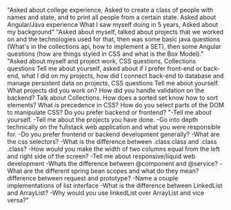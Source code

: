 "Asked about college experience,
Asked to create a class of people with names and state, and to print all people from a certain state.
Asked about Angular/Java experience
What I saw myself doing in 5 years,
Asked about my background"
"Asked about myself, 
talked about projects that we worked on and 
the technologies used for that, then was some 
basic java questions (What's in the collections 
api, how to implement a SET), then some Angular
questions (how are things styled in CSS and what 
is the Box Model)."
"Asked about myself and project work,
CSS questions,
Collections questions
Tell me about yourself, asked about if I prefer front-end or back-end, what I did on my projects, how did I connect back-end to database and manage persistent data on projects, CSS questions
Tell me about yourself. What projects did you work on? How did you handle validation on the backend? Talk about Collections. How does a sorted set know how to sort elements? What is precedence in CSS? How do you select parts of the DOM to manipulate CSS? Do you prefer backend or frontend?
"-Tell me about yourself. 
-Tell me about the projects you have done.
-Go into depth technically on the fullstack web application and what you were responsible for.
-Do you prefer frontend or backend development generally?
-What are the css selectors?
-What is the difference between  .class.class and .class .class?
-How would you make the width of two columns equal from the left and right side of the screen?
-Tell me about responsive/liquid web development
-Whats the difference between @component and @service?
-What are the different spring bean scopes and what do they mean? difference between request and prototype?
-Name a couple implementations of list interface
-What is the difference between LinkedList and ArrayList?
-Why would you use linkedList over ArrayList and vice versa?"